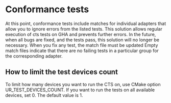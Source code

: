 # Conformance tests

At this point, conformance tests include matches for individual adapters
that allow you to ignore errors from the listed tests.
This solution allows regular execution of cts tests on GHA
and prevents further errors.
In the future, when all bugs are fixed, and the tests pass,
this solution will no longer be necessary.
When you fix any test, the match file must be updated
Empty match files indicate that there are no failing tests
in a particular group for the corresponding adapter.

## How to limit the test devices count

To limit how many devices you want to run the CTS on,
use CMake option UR_TEST_DEVICES_COUNT. If you want to run
the tests on all available devices, set 0.
The default value is 1.